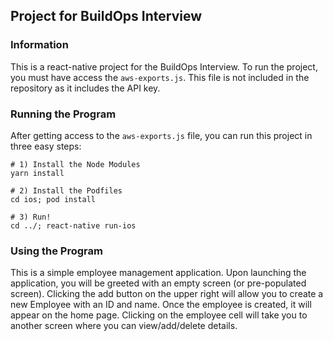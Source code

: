 ## Project for BuildOps Interview

### Information

This is a react-native project for the BuildOps Interview. To run the project, you must have access the `aws-exports.js`. This file is not included in the repository as it includes the API key.

### Running the Program

After getting access to the `aws-exports.js` file, you can run this project in three easy steps:
```
# 1) Install the Node Modules
yarn install

# 2) Install the Podfiles
cd ios; pod install

# 3) Run!
cd ../; react-native run-ios
```

### Using the Program

This is a simple employee management application. Upon launching the application, you will be greeted with an empty screen (or pre-populated screen). Clicking the add button on the upper right will allow you to create a new Employee with an ID and name. Once the employee is created, it will appear on the home page. Clicking on the employee cell will take you to another screen where you can view/add/delete details.